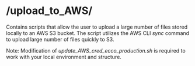 # **/upload_to_AWS/**
Contains scripts that allow the user to upload a large number of files stored locally to an AWS S3 bucket. The script utilizes the AWS CLI *sync* command to upload large number of files quickly to S3.

Note: Modification of *update_AWS_cred_ecco_production.sh* is required to work with your local environment and structure.